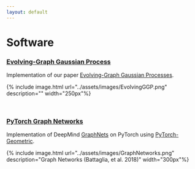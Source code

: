 ```yaml
---
layout: default
---
```

 
# Software

### [Evolving-Graph Gaussian Process](https://github.com/dblanm/evolving-ggp)

Implementation of our paper [Evolving-Graph Gaussian Processes]().

{% include image.html url="../assets/images/EvolvingGGP.png"
description="" width="250px"%}

<br/>

### [PyTorch Graph Networks](https://github.com/dblanm/torch-graphnet)

Implementation of DeepMind [GraphNets](https://github.com/deepmind/graph_nets) on PyTorch using [PyTorch-Geometric](https://github.com/rusty1s/pytorch_geometric).

{% include image.html url="../assets/images/GraphNetworks.png"
description="Graph Networks (Battaglia, et al. 2018)" width="300px"%}

